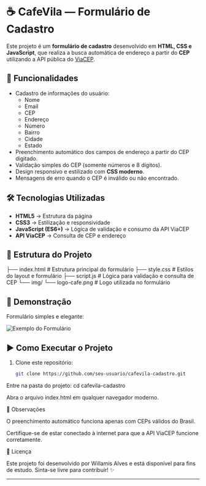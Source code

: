 # ☕ CafeVila — Formulário de Cadastro

Este projeto é um **formulário de cadastro** desenvolvido em **HTML, CSS e JavaScript**, que realiza a busca automática de endereço a partir do **CEP** utilizando a API pública do [ViaCEP](https://viacep.com.br/).

## 🚀 Funcionalidades

- Cadastro de informações do usuário:
  - Nome
  - Email
  - CEP
  - Endereço
  - Número
  - Bairro
  - Cidade
  - Estado
- Preenchimento automático dos campos de endereço a partir do CEP digitado.
- Validação simples do CEP (somente números e 8 dígitos).
- Design responsivo e estilizado com **CSS moderno**.
- Mensagens de erro quando o CEP é inválido ou não encontrado.

## 🛠️ Tecnologias Utilizadas

- **HTML5** → Estrutura da página
- **CSS3** → Estilização e responsividade
- **JavaScript (ES6+)** → Lógica de validação e consumo da API ViaCEP
- **API ViaCEP** → Consulta de CEP e endereço

## 📂 Estrutura do Projeto

├── index.html # Estrutura principal do formulário
├── style.css # Estilos do layout e formulário
├── script.js # Lógica para validação e consulta de CEP
└── img/
└── logo-cafe.png # Logo utilizada no formulário


## 📸 Demonstração

Formulário simples e elegante:

![Exemplo do Formulário](./img/logo-cafe.png)

## ▶️ Como Executar o Projeto

1. Clone este repositório:
   ```bash
   git clone https://github.com/seu-usuario/cafevila-cadastro.git


Entre na pasta do projeto:
cd cafevila-cadastro


Abra o arquivo index.html em qualquer navegador moderno.

📌 Observações

O preenchimento automático funciona apenas com CEPs válidos do Brasil.

Certifique-se de estar conectado à internet para que a API ViaCEP funcione corretamente.

📄 Licença

Este projeto foi desenvolvido por Willamis Alves e está disponível para fins de estudo.
Sinta-se livre para contribuir! ✨


---
